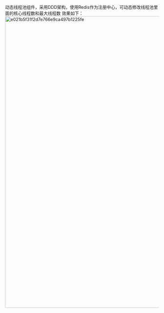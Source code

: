 动态线程池组件，采用DDD架构，使用Redis作为注册中心，可动态修改线程池里面的核心线程数和最大线程数
效果如下：
<img width="954" alt="e021b5f31f2d7e766e9ca497b1225fe" src="https://github.com/user-attachments/assets/99ba4046-d56a-41f3-8fe4-0c594618e870" />
